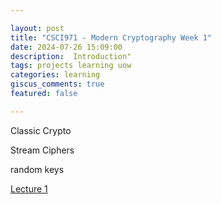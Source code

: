 ```yaml
---

layout: post  
title: "CSCI971 - Modern Cryptography Week 1"  
date: 2024-07-26 15:09:00  
description:  Introduction"  
tags: projects learning uow
categories: learning  
giscus_comments: true  
featured: false  

---
```


Classic Crypto

Stream Ciphers

random keys

[Lecture 1](/assets/pdf/crypto/1.%20CSCI471971_Introduction.pdf)